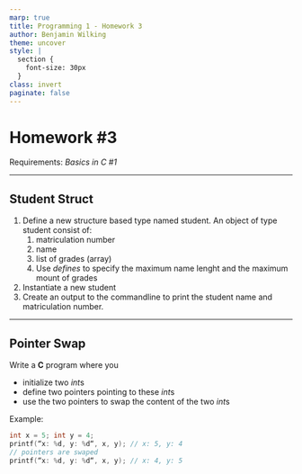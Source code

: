 ```yaml
---
marp: true
title: Programming 1 - Homework 3
author: Benjamin Wilking
theme: uncover
style: |
  section {
    font-size: 30px
  }
class: invert
paginate: false
---
```


# Homework #3

Requirements: *Basics in C #1*

---

## Student Struct

1. Define a new structure based type named student. An object of type student consist of:
   1. matriculation number
   2. name
   3. list of grades (array)
   4. Use *defines* to specify the maximum name lenght and the maximum mount of grades
2. Instantiate a new student
3. Create an output to the commandline to print the student name and matriculation number.

---

## Pointer Swap

Write a **C** program where you

- initialize two *int*s
- define two pointers pointing to these *int*s
- use the two pointers to swap the content of the two *int*s

Example:

```C
int x = 5; int y = 4;
printf(“x: %d, y: %d“, x, y); // x: 5, y: 4
// pointers are swaped 
printf(“x: %d, y: %d“, x, y); // x: 4, y: 5 
```
